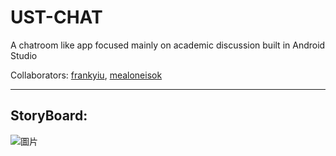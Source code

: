 # UST-CHAT
A chatroom like app focused mainly on academic discussion built in Android Studio 

Collaborators: [frankyiu](https://github.com/frankyiu/), [mealoneisok](https://github.com/mealoneisok/)

---

## StoryBoard:

![圖片](https://user-images.githubusercontent.com/32995085/123098318-9c0ed280-d463-11eb-9f2f-6a7655a7b6e7.png)
